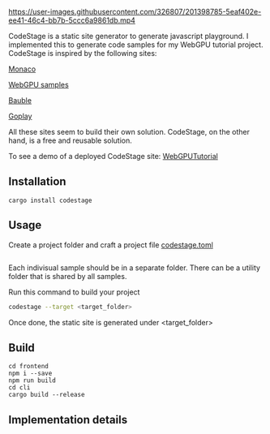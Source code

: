 https://user-images.githubusercontent.com/326807/201398785-5eaf402e-ee41-46c4-bb7b-5ccc6a9861db.mp4

CodeStage is a static site generator to generate javascript playground. I implemented this to generate code samples for my WebGPU tutorial project. CodeStage is inspired by the following sites:

[Monaco](https://microsoft.github.io/monaco-editor/playground.html)

[WebGPU samples](https://austin-eng.com/webgpu-samples)

[Bauble](https://bauble.studio)

[Goplay](https://goplay.space)

All these sites seem to build their own solution. CodeStage, on the other hand, is a free and reusable solution.

To see a demo of a deployed CodeStage site: [WebGPUTutorial](https://shi-yan.github.io/WebGPUTutorial/?sample=test_base)

## Installation
```
cargo install codestage
```

## Usage

Create a project folder and craft a project file [codestage.toml](https://github.com/shi-yan/codestage/blob/master/example_project/codestage.toml)

```toml

```

Each indivisual sample should be in a separate folder.
There can be a utility folder that is shared by all samples.

Run this command to build your project

```bash
codestage --target <target_folder>
```

Once done, the static site is generated under <target_folder>

## Build
```
cd frontend
npm i --save
npm run build
cd cli
cargo build --release
```

## Implementation details


